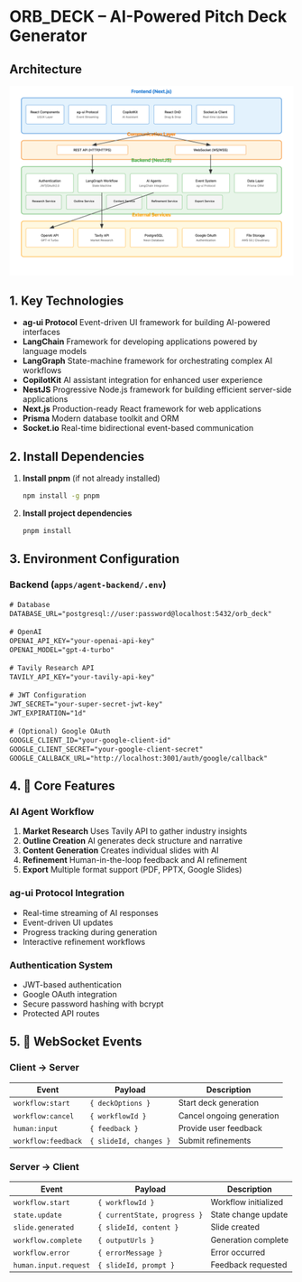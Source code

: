 # ORB\_DECK – AI-Powered Pitch Deck Generator


## Architecture

<img src="https://github.com/GarretTomlin/pitch_deck/blob/main/docs/architecture.png"/>

## 1. Key Technologies

* **ag-ui Protocol**
  Event-driven UI framework for building AI-powered interfaces
* **LangChain**
  Framework for developing applications powered by language models
* **LangGraph**
  State-machine framework for orchestrating complex AI workflows
* **CopilotKit**
  AI assistant integration for enhanced user experience
* **NestJS**
  Progressive Node.js framework for building efficient server-side applications
* **Next.js**
  Production-ready React framework for web applications
* **Prisma**
  Modern database toolkit and ORM
* **Socket.io**
  Real-time bidirectional event-based communication

## 2. Install Dependencies

1. **Install pnpm** (if not already installed)

   ```bash
   npm install -g pnpm
   ```

2. **Install project dependencies**

   ```bash
   pnpm install
   ```

## 3. Environment Configuration

### Backend (`apps/agent-backend/.env`)

```env
# Database
DATABASE_URL="postgresql://user:password@localhost:5432/orb_deck"

# OpenAI
OPENAI_API_KEY="your-openai-api-key"
OPENAI_MODEL="gpt-4-turbo"

# Tavily Research API
TAVILY_API_KEY="your-tavily-api-key"

# JWT Configuration
JWT_SECRET="your-super-secret-jwt-key"
JWT_EXPIRATION="1d"

# (Optional) Google OAuth
GOOGLE_CLIENT_ID="your-google-client-id"
GOOGLE_CLIENT_SECRET="your-google-client-secret"
GOOGLE_CALLBACK_URL="http://localhost:3001/auth/google/callback"
```

## 4. 🔧 Core Features

### AI Agent Workflow

1. **Market Research**
   Uses Tavily API to gather industry insights
2. **Outline Creation**
   AI generates deck structure and narrative
3. **Content Generation**
   Creates individual slides with AI
4. **Refinement**
   Human-in-the-loop feedback and AI refinement
5. **Export**
   Multiple format support (PDF, PPTX, Google Slides)

### ag-ui Protocol Integration

* Real-time streaming of AI responses
* Event-driven UI updates
* Progress tracking during generation
* Interactive refinement workflows

### Authentication System

* JWT-based authentication
* Google OAuth integration
* Secure password hashing with bcrypt
* Protected API routes

## 5. 🔌 WebSocket Events

### Client → Server

| Event               | Payload                | Description               |
| ------------------- | ---------------------- | ------------------------- |
| `workflow:start`    | `{ deckOptions }`      | Start deck generation     |
| `workflow:cancel`   | `{ workflowId }`       | Cancel ongoing generation |
| `human:input`       | `{ feedback }`         | Provide user feedback     |
| `workflow:feedback` | `{ slideId, changes }` | Submit refinements        |

### Server → Client

| Event                 | Payload                      | Description          |
| --------------------- | ---------------------------- | -------------------- |
| `workflow.start`      | `{ workflowId }`             | Workflow initialized |
| `state.update`        | `{ currentState, progress }` | State change update  |
| `slide.generated`     | `{ slideId, content }`       | Slide created        |
| `workflow.complete`   | `{ outputUrls }`             | Generation complete  |
| `workflow.error`      | `{ errorMessage }`           | Error occurred       |
| `human.input.request` | `{ slideId, prompt }`        | Feedback requested   |
